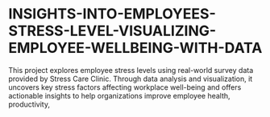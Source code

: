 # INSIGHTS-INTO-EMPLOYEES-STRESS-LEVEL-VISUALIZING-EMPLOYEE-WELLBEING-WITH-DATA
This project explores employee stress levels using real-world survey data provided by Stress Care Clinic. Through data analysis and visualization, it uncovers key stress factors affecting workplace well-being and offers actionable insights to help organizations improve employee health, productivity,
